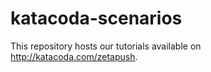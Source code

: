 # katacoda-scenarios

This repository hosts our tutorials available on http://katacoda.com/zetapush.
